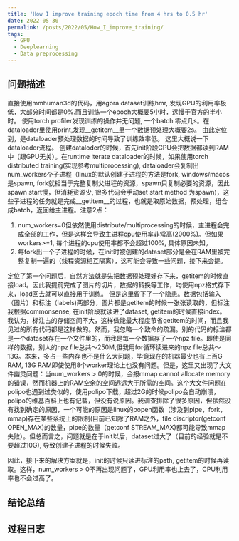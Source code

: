 ```yaml
---
title: 'How I improve training epoch time from 4 hrs to 0.5 hr'
date: 2022-05-30
permalink: /posts/2022/05/How_I_improve_training/
tags:
  - GPU
  - Deeplearning
  - Data preprocessing
---
```



## 问题描述
直接使用mmhuman3d的代码，用agora dataset训练hmr, 发现GPU的利用率极低，大部分时间都是0%.而且训练一个epoch大概要5小时，远慢于官方的半小时。
使用torch profiler发现训练的操作并无问题, 一个batch 零点几s。在dataloader里使用print,发现__getitem__里一个数据预处理大概要2s。
由此定位到，是dataloader预处理数据的时间导致了训练效率低。
这里大概说一下dataloader流程。
创建dataloder的时候，首先init阶段CPU会把数据都读到RAM中（跟GPU无关）。在runtime iterate dataloader的时候，如果使用torch distributed training(实现参考multiprocessing), dataloader会复制出num_workers个子进程（linux的默认创建子进程的方法是fork, windows/macos是spawn, fork就相当于完整复制父进程的资源，spawn只复制必要的资源，因此spawn start慢，但消耗资源少, 很多代码会手动set start method 为spawn)，这些子进程的任务就是完成__getitem__的过程，也就是取原始数据，预处理，组合成batch，返回给主进程。注意2点：
  1. num_workers=0但依然使用distribute/multiprocessing的时候，主进程会完成全部的工作，但是这样会导致主进程cpu使用率非常高(2000%)。但如果workers>=1, 每个进程的cpu使用率都不会超过100%, 具体原因未知。
  2. 每fork出一个子进程的时候，在init时被创建的dataset部分是会在RAM里被完整复制一遍的（线程资源相互隔离），这可能会导致一些问题，接下来会提。
 
定位了第一个问题后，自然方法就是先把数据预处理好存下来，getitem的时候直接load。因此我提前完成了图片的切片，数据的转换等工作，均使用npz格式存下来，load回去就可以直接用于训练。
但是这里留下了一个隐患。数据包括输入（图片）和标注（labels)两部分，图片都是getitem的时候一张张读取的，但标注我根据commonsense, 在init阶段就读进了dataset, getitem的时候直接index。我认为，标注占的存储空间不大，这样做能最大程度节省getitem的时间，而且我见过的所有代码都是这样做的。然而，我忽略一个致命的疏漏。别的代码的标注都是一个dataset存在一个文件里的，而我是每一个数据存了一个npz file。即使是同样的数据，别人的npz file总共～250M,但我用for循环读进来的npz file总共～13G。本来，多占一些内存也不是什么大问题，毕竟现在的机器最少也有上百G RAM, 13G RAM即使使用8个worker理论上也没有问题。但是，这里又出现了大文件幽灵问题：当num_workers > 0的时候，会报mmap cannot allocate memory的错误，然而机器上的RAM空余的空间远远大于所需的空间。这个大文件问题在polipo也遇到过类似的，使用polipo下载，超过2G的时候polipo会自动崩溃，polipo的维基百科上也有记载，但没有说原因。我调查排除了很多原因，但依然没有找到确定的原因，一个可能的原因是linux的popen函数（涉及到pipe，fork，mmap)存在某些系统上的限制(目前已知除了RAM之外，file discriptor(getconf OPEN_MAX)的数量，pipe的数量（getconf STREAM_MAX)都可能导致mmap失败）。但总而言之，问题就是在于init以后，dataset过大了（目前的经验就是不要超过10G), 导致创建子进程的时候失败。

因此，接下来的解决方案就是，init的时候只读进标注的path, getitem的时候再读取。这样，num_workers > 0不再出现问题了，GPU利用率也上去了，CPU利用率也不会过高了。
## 结论总结
## 过程日志
